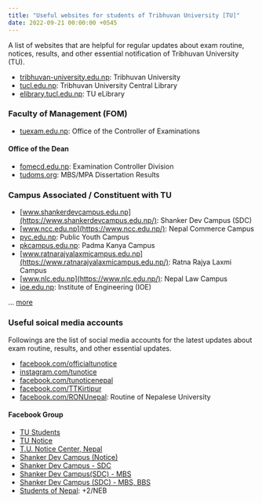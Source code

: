 ```yaml
---
title: "Useful websites for students of Tribhuvan University [TU]"
date: 2022-09-21 00:00:00 +0545
---
```


A list of websites that are helpful for regular updates about exam routine, notices, results, and other essential notification of Tribhuvan University (TU).

- [tribhuvan-university.edu.np](http://tribhuvan-university.edu.np/): Tribhuvan University
- [tucl.edu.np](https://tucl.edu.np/): Tribhuvan University Central Library
- [elibrary.tucl.edu.np](https://elibrary.tucl.edu.np/): TU eLibrary

### Faculty of Management (FOM)

- [tuexam.edu.np](https://tuexam.edu.np/): Office of the Controller of Examinations

#### Office of the Dean

- [fomecd.edu.np](https://www.fomecd.edu.np/): Examination Controller Division
- [tudoms.org](https://tudoms.org/): MBS/MPA Dissertation Results

### Campus Associated / Constituent with TU

- [www.shankerdevcampus.edu.np](https://www.shankerdevcampus.edu.np/): Shanker Dev Campus (SDC)
- [www.ncc.edu.np](https://www.ncc.edu.np/): Nepal Commerce Campus
- [pyc.edu.np](http://pyc.edu.np/): Public Youth Campus
- [pkcampus.edu.np](https://pkcampus.edu.np/): Padma Kanya Campus
- [www.ratnarajyalaxmicampus.edu.np](https://www.ratnarajyalaxmicampus.edu.np/): Ratna Rajya Laxmi Campus
- [www.nlc.edu.np](https://www.nlc.edu.np/): Nepal Law Campus
- [ioe.edu.np](https://ioe.edu.np/): Institute of Engineering (IOE)

... [more](http://tribhuvan-university.edu.np/campuses)

### Useful soical media accounts

Followings are the list of social media accounts for the latest updates about exam routine, results, and other essential updates.

- [facebook.com/officialtunotice](https://www.facebook.com/officialtunotice/)
- [instagram.com/tunotice](https://www.instagram.com/tunotice/)
- [facebook.com/tunoticenepal](https://www.facebook.com/tunoticenepal/)
- [facebook.com/TTKirtipur](https://www.facebook.com/TTKirtipur/)
- [facebook.com/RONUnepal](https://www.facebook.com/RONUnepal): Routine of Nepalese University

#### Facebook Group

- [TU Students](https://www.facebook.com/groups/883507421789537)
- [TU Notice](https://www.facebook.com/groups/926039680891048)
- [T.U. Notice Center, Nepal](https://www.facebook.com/groups/tunotice)
- [Shanker Dev Campus (Notice)](https://www.facebook.com/groups/985562248508268)
- [Shanker Dev Campus - SDC](https://www.facebook.com/groups/534245520097117)
- [Shanker Dev Campus(SDC) - MBS](https://www.facebook.com/groups/SDC.MBS)
- [Shanker Dev Campus (SDC) - MBS, BBS](https://www.facebook.com/groups/191822654167252)
- [Students of Nepal](https://www.facebook.com/groups/sonnnepal): +2/NEB
